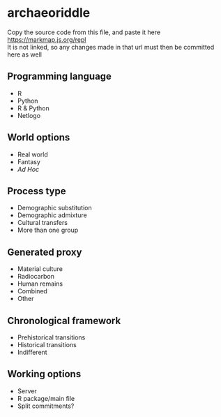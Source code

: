 # archaeoriddle

Copy the source code from this file, and paste it here https://markmap.js.org/repl \
It is not linked, so any changes made in that url must then be committed here as well

## Programming language

- R
- Python
- R & Python
- Netlogo

## World options

- Real world
- Fantasy
- *Ad Hoc*

## Process type

- Demographic substitution
- Demographic admixture
- Cultural transfers
- More than one group

## Generated proxy

- Material culture
- Radiocarbon
- Human remains
- Combined
- Other

## Chronological framework

- Prehistorical transitions
- Historical transitions
- Indifferent

## Working options

- Server
- R package/main file
- Split commitments?

